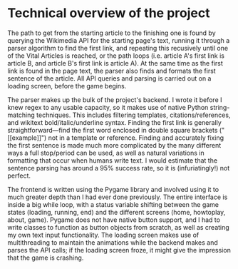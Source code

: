 # Technical overview of the project
The path to get from the starting article to the finishing one is found by querying the Wikimedia API for the starting page's text, running it through a parser algorithm to find the first link, and repeating this recusively until one of the Vital Articles is reached, or the path loops (i.e. article A's first link is article B, and article B's first link is article A). At the same time as the first link is found in the page text, the parser also finds and formats the first sentence of the article. All API queries and parsing is carried out on a loading screen, before the game begins.

The parser makes up the bulk of the project's backend. I wrote it before I knew regex to any usable capacity, so it makes use of native Python string-matching techniques. This includes filtering templates, citations/references, and wikitext bold/italic/underline syntax. Finding the first link is generally straightforward—find the first word enclosed in double square brackets ("[[example]]") not in a template or reference. Finding and accurately fixing the first sentence is made much more complicated by the many different ways a full stop/period can be used, as well as natural variations in formatting that occur when humans write text. I would estimate that the sentence parsing has around a 95% success rate, so it is (infuriatingly!) not perfect.

The frontend is written using the Pygame library and involved using it to much greater depth than I had ever done previously. The entire interface is inside a big while loop, with a status variable shifting between the game states (loading, running, end) and the different screens (home, howtoplay, about, game). Pygame does not have native button support, and I had to write classes to function as button objects from scratch, as well as creating my own text input functionality. The loading screen makes use of multithreading to maintain the animations while the backend makes and parses the API calls; if the loading screen froze, it might give the impression that the game is crashing.
